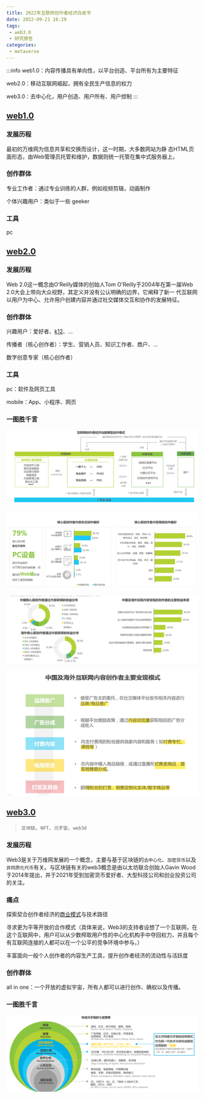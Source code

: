 ```yaml
---
title: 2022年互联网创作者经济白皮书
date: 2022-09-21 16:29
tags:
 - web3.0
 - 研究报告
categories: 
 - metaverse
---
```


:::info
web1.0：内容传播具有单向性，以平台创造、平台所有为主要特征

web2.0：移动互联网崛起，拥有全民生产信息的权力

web3.0：去中心化，用户创造、用户所有、用户控制
:::

## [web1.0](https://zh.wikipedia.org/wiki/Web_1.0)

### 发展历程

最初的万维网为信息共享和交换而设计，这一时期，大多数网站为静
态HTML页面形态，由Web管理员托管和维护，数据则统一托管在集中式服务器上。

### 创作群体

专业工作者：通过专业训练的人群，例如视频剪辑，动画制作

个体兴趣用户：类似于一些 geeker

### 工具

pc

## [web2.0](https://zh.wikipedia.org/wiki/Web_2.0)

### 发展历程

Web 2.0这一概念由O’Reilly媒体的创始人Tom O’Reilly于2004年在第一届Web 2.0大会上带向大众视野，其定义并没有公认明确的边界，它阐释了新一
代互联网以用户为中心、允许用户创建内容并通过社交媒体交互和协作的发展特征。

### 创作群体

兴趣用户：爱好者、[k12](https://zh.wikipedia.org/wiki/K%E2%80%9312)、...

传播者（核心创作者）：学生、营销人员、知识工作者、商户、...

数字创意专家（核心创作者）

### 工具

pc：软件及网页工具

mobile：App、小程序、网页

### 一图胜千言

![运载模式图](./1663753619883.jpg)

![热门创作领域图](./1663754036826.jpg)

![收益现状图](./1663754133217.jpg)

![变现模式图](./1663754477371.jpg)

## [web3.0](https://zh.wikipedia.org/wiki/Web3)

> `区块链`、`NFT`、`元宇宙`、`web3d`

### 发展历程

Web3是关于万维网发展的一个概念，主要与基于区块链的`去中心化`、`加密货币`以及`非同质化代币`有关。与区块链有关的web3概念是由以太坊联合创始人Gavin Wood于2014年提出，并于2021年受到加密货币爱好者、大型科技公司和创业投资公司的关注。

### 痛点

探索契合创作者经济的[商业模式](https://blog.csdn.net/qq_32193015/article/details/126956577)与技术路径

寻求更为平等开放的合作模式（具体来说，Web3的支持者设想了一个互联网，在这个互联网中，用户可以从少数榨取用户性的中心化机构手中夺回权力，并且每个有互联网连接的人都可以在一个公平的竞争环境中参与。）

丰富面向一般个人创作者的内容生产工具，提升创作者经济的流动性与活跃度

### 创作群体

all in one：一个开放的虚拟宇宙，所有人都可以进行创作、确权以及传播。

### 一图胜千言

![元宇宙构成要素图](./1663755206285.jpg)
